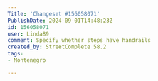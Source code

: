 ```yaml
---
Title: 'Changeset #156058071'
PublishDate: 2024-09-01T14:48:23Z
id: 156058071
user: Linda89
comment: Specify whether steps have handrails
created_by: StreetComplete 58.2
tags:
- Montenegro

---
```

